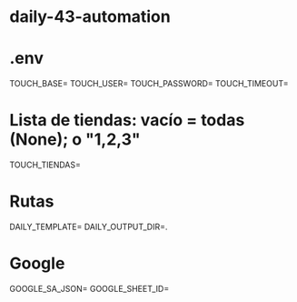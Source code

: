 # daily-43-automation

# .env

TOUCH_BASE=
TOUCH_USER=
TOUCH_PASSWORD=
TOUCH_TIMEOUT=

# Lista de tiendas: vacío = todas (None); o "1,2,3"

TOUCH_TIENDAS=

# Rutas

DAILY_TEMPLATE=
DAILY_OUTPUT_DIR=.

# Google

GOOGLE_SA_JSON=
GOOGLE_SHEET_ID=
